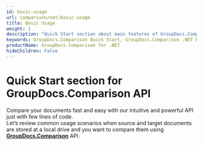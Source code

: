 ```yaml
---
id: basic-usage
url: comparison/net/basic-usage
title: Basic Usage
weight: 1
description: "Quick Start section about main features of GroupDocs.Comparison API, describes how to compare documents with just couple lines of code."
keywords: GroupDocs.Comparison Quick Start, GroupDocs.Comparison .NET Basic Usage, GroupDocs.Comparison Quick Start C#, GroupDocs.Comparison Get Started
productName: GroupDocs.Comparison for .NET
hideChildren: False
---
```

# Quick Start section for GroupDocs.Comparison API

Compare your documents fast and easy with our intuitive and powerful API just with few lines of code.  
Let’s review common usage scenarios when source and target documents are stored at a local drive and you want to compare them using **[GroupDocs.Comparison](https://products.groupdocs.com/comparison/net)** API.
